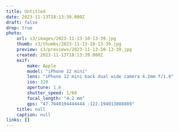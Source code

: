 ```yaml
---
title: Untitled
date: 2023-11-13T18:13:39.000Z
draft: false
drop: true
photo:
    url: s3/images/2023-11-13-10-13-39.jpg
    thumb: s3/thumbs/2023-11-13-10-13-39.jpg
    preview: s3/previews/2023-11-13-10-13-39.jpg
    created: 2023-11-13T18:13:39.000Z
    exif:
        make: Apple
        model: "iPhone 12 mini"
        lens: "iPhone 12 mini back dual wide camera 4.2mm f/1.6"
        iso: 320
        aperture: 1.6
        shutter_speed: 1/60
        focal_length: "4.2 mm"
        gps: "47.7640194444444 -122.194013888889"
    title: null
    caption: null
links: []
---
```

